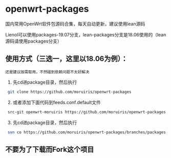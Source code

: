 # openwrt-packages
国内常用OpenWrt软件包源码合集，每天自动更新，建议使用lean源码


Lienol可以使用packages-19.07分支，lean-packages分支是18.06使用的（lean源码请使用packages分支）


## 使用方式（三选一，这里以18.06为例）：
`还是建议按需取用，不然碰到依赖问题不太好解决`
1. 先cd进package目录，然后执行
```bash
 git clone https://github.com/moruiris/openwrt-packages
```
2. 或者添加下面代码到feeds.conf.default文件
```bash
 src-git openwrt-moruiris https://github.com/moruiris/openwrt-packages.git
```
3. 先cd进package目录，然后执行
```bash
 svn co https://github.com/moruiris/openwrt-packages/branches/packages
```

## 不要为了下载而Fork这个项目




